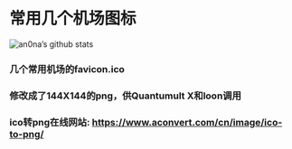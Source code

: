 # 常用几个机场图标

![an0na’s github stats](https://github-readme-stats.vercel.app/api?username=chaizia&show_icons=true&theme=merko)


### 几个常用机场的favicon.ico

### 修改成了144X144的png，供Quantumult X和loon调用

### ico转png在线网站: https://www.aconvert.com/cn/image/ico-to-png/
